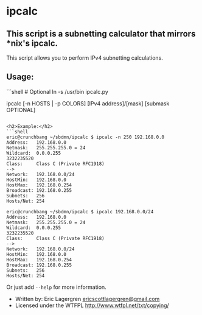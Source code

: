 ipcalc
======

<h2>This script is a subnetting calculator that mirrors *nix's ipcalc.</h2>

<p>This script allows you to perform IPv4 subnetting calculations.</p>


<h2>Usage:</h2>
```shell
# Optional
ln -s /usr/bin ipcalc.py

ipcalc [-n HOSTS | -p COLORS] [IPv4 address]/[mask] [submask OPTIONAL]
```

<h2>Example:</h2>
```shell
eric@crunchbang ~/sbdmn/ipcalc $ ipcalc -n 250 192.168.0.0
Address:   192.168.0.0
Netmask:   255.255.255.0 = 24
Wildcard:  0.0.0.255
3232235520
Class:     Class C (Private RFC1918)
-->
Network:   192.168.0.0/24
HostMin:   192.168.0.0
HostMax:   192.168.0.254
Broadcast: 192.168.0.255
Subnets:   256
Hosts/Net: 254

eric@crunchbang ~/sbdmn/ipcalc $ ipcalc 192.168.0.0/24
Address:   192.168.0.0
Netmask:   255.255.255.0 = 24
Wildcard:  0.0.0.255
3232235520
Class:     Class C (Private RFC1918)
-->
Network:   192.168.0.0/24
HostMin:   192.168.0.0
HostMax:   192.168.0.254
Broadcast: 192.168.0.255
Subnets:   256
Hosts/Net: 254
```

Or just add ``--help`` for more information.

- Written by: Eric Lagergren <ericscottlagergren@gmail.com>
- Licensed under the WTFPL <http://www.wtfpl.net/txt/copying/>